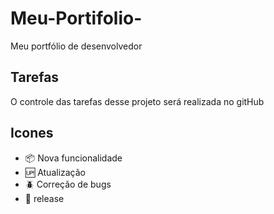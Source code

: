 # Meu-Portifolio-

Meu portfólio de desenvolvedor 
## Tarefas 

  O controle das tarefas desse projeto será realizada no gitHub

## Icones 

 - :package: Nova funcionalidade
 - :up: Atualização
 - :beetle: Correção de bugs
 - :checkered_flag: release
